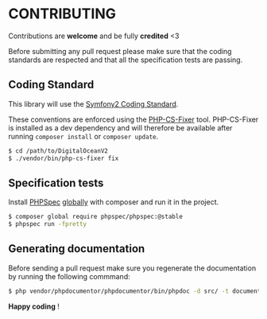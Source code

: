 CONTRIBUTING
============

Contributions are **welcome** and be fully **credited** <3

Before submitting any pull request please make sure that the coding standards are respected and that all the specification tests are passing. 

Coding Standard
---------------
This library will use the [Symfony2 Coding Standard](http://symfony.com/doc/current/contributing/code/standards.html).

These conventions are enforced using the [PHP-CS-Fixer](https://github.com/FriendsOfPHP/PHP-CS-Fixer) tool. PHP-CS-Fixer is installed as a dev dependency and will therefore be available after running `composer install` or `composer update`.

``` bash
$ cd /path/to/DigitalOceanV2
$ ./vendor/bin/php-cs-fixer fix
```


Specification tests
-------------------

Install [PHPSpec](http://www.phpspec.net/) [globally](https://getcomposer.org/doc/00-intro.md#globally)
with composer and run it in the project.

```bash
$ composer global require phpspec/phpspec:@stable
$ phpspec run -fpretty
```

Generating documentation
------------------------

Before sending a pull request make sure you regenerate the documentation by running the following commmand:

```bash
$ php vendor/phpdocumentor/phpdocumentor/bin/phpdoc -d src/ -t documentation --cache-folder phpdoccache && rm -r phpdoccache/
```

**Happy coding** !
